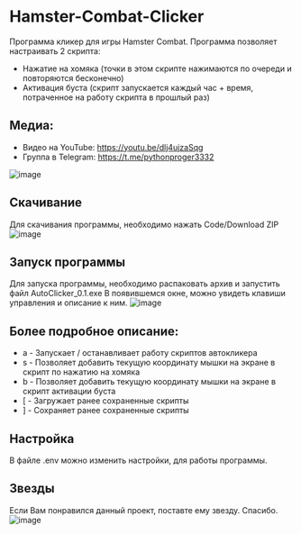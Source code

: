 # Hamster-Combat-Clicker
Программа кликер для игры Hamster Combat.
Программа позволяет настраивать 2 скрипта:
* Нажатие на хомяка (точки в этом скрипте нажимаются по очереди и повторяются бесконечно)
* Активация буста (скрипт запускается каждый час + время, потраченное на работу скрипта в прошлый раз)

## Медиа:
* Видео на YouTube: https://youtu.be/dlj4ujzaSqg
* Группа в Telegram: https://t.me/pythonproger3332

![image](https://github.com/rebel3332/Hamster-Combat-Clicker/assets/51090780/c1be76fe-5aa1-44d1-a394-7b8f2c4a3d02)


## Скачивание
Для скачивания программы, необходимо нажать Code/Download ZIP
![image](https://github.com/rebel3332/Hamster-Combat-Clicker/assets/51090780/812f88e4-6a67-4c47-8de8-567074392746)

## Запуск программы
Для запуска программы, необходимо распаковать архив и запустить файл AutoClicker_0.1.exe
В появившемся окне, можно увидеть клавиши управления и описание к ним.
![image](https://github.com/rebel3332/Hamster-Combat-Clicker/assets/51090780/04d870c6-7480-48a9-bcd6-cb577fa092cd)

## Более подробное описание:
* a - Запускает / останавливает работу скриптов автокликера
* s - Позволяет добавить текущую координату мышки на экране в скрипт по нажатию на хомяка
* b - Позволяет добавить текущую координату мышки на экране в скрипт активации буста
* [ - Загружает ранее сохраненные скрипты
* ] - Сохраняет ранее сохраненные скрипты

## Настройка
В файле .env можно изменить настройки, для работы программы.

## Звезды
Если Вам понравился данный проект, поставте ему звезду. 
Спасибо.
![image](https://github.com/rebel3332/Hamster-Combat-Clicker/assets/51090780/513962df-abf8-4cfa-a8bc-0476be7a02c7)

